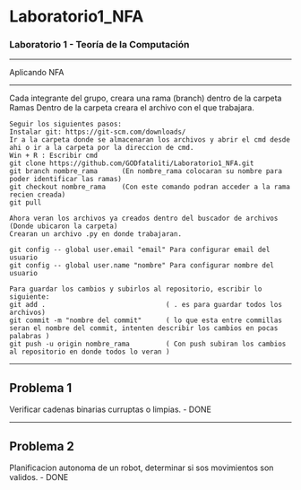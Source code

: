 # Laboratorio1_NFA

### Laboratorio 1 - Teoría de la Computación
---
 Aplicando NFA
***
 Cada integrante del grupo, creara una rama (branch) dentro de la carpeta Ramas
 Dentro de la carpeta creara el archivo con el que trabajara.
 
 ```
 Seguir los siguientes pasos:
 Instalar git: https://git-scm.com/downloads/
 Ir a la carpeta donde se almacenaran los archivos y abrir el cmd desde ahi o ir a la carpeta por la direccion de cmd.
 Win + R : Escribir cmd
 git clone https://github.com/GODfataliti/Laboratorio1_NFA.git
 git branch nombre_rama      (En nombre_rama colocaran su nombre para poder identificar las ramas)
 git checkout nombre_rama    (Con este comando podran acceder a la rama recien creada)
 git pull
 
 Ahora veran los archivos ya creados dentro del buscador de archivos (Donde ubicaron la carpeta)
 Crearan un archivo .py en donde trabajaran.

 git config -- global user.email "email" Para configurar email del usuario
 git config -- global user.name "nombre" Para configurar nombre del usuario
 
 Para guardar los cambios y subirlos al repositorio, escribir lo siguiente:
 git add .                              ( . es para guardar todos los archivos)
 git commit -m "nombre del commit"      ( lo que esta entre commillas seran el nombre del commit, intenten describir los cambios en pocas palabras )
 git push -u origin nombre_rama         ( Con push subiran los cambios al repositorio en donde todos lo veran )
 
 ```
---
## Problema 1

Verificar cadenas binarias curruptas o limpias. - DONE

---
## Problema 2

Planificacion autonoma de un robot, determinar si sos movimientos son validos. - DONE
